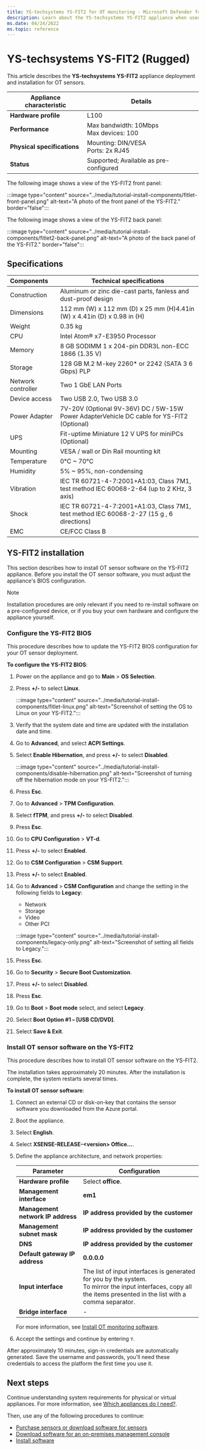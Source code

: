 ```yaml
---
title: YS-techsystems YS-FIT2 for OT monitoring - Microsoft Defender for IoT
description: Learn about the YS-techsystems YS-FIT2 appliance when used for OT monitoring with Microsoft Defender for IoT.
ms.date: 04/24/2022
ms.topic: reference
---
```


# YS-techsystems YS-FIT2 (Rugged)

This article describes the **YS-techsystems YS-FIT2** appliance deployment and installation for OT sensors.

| Appliance characteristic |Details |
|---------|---------|
|**Hardware profile** | L100|
|**Performance** |  Max bandwidth: 10Mbps<br>Max devices: 100|
|**Physical specifications** | Mounting: DIN/VESA<br>Ports: 2x RJ45|
|**Status** | Supported; Available as pre-configured |

The following image shows a view of the YS-FIT2 front panel:

:::image type="content" source="../media/tutorial-install-components/fitlet-front-panel.png" alt-text="A photo of the front panel of the YS-FIT2." border="false":::

The following image shows a view of the YS-FIT2 back panel:

:::image type="content" source="../media/tutorial-install-components/fitlet2-back-panel.png" alt-text="A photo of the back panel of the YS-FIT2." border="false":::

## Specifications

|Components|Technical specifications|
|:----|-----|
|Construction |Aluminum or zinc die-cast parts, fanless and dust-proof design
| Dimensions |112 mm (W) x 112 mm (D) x 25 mm (H)4.41in (W) x 4.41in (D) x 0.98 in (H)|
|Weight |0.35 kg |
| CPU |Intel Atom® x7-E3950 Processor |
| Memory |8 GB SODIMM 1 x 204-pin DDR3L non-ECC 1866 (1.35 V) |
| Storage |128 GB M.2 M-key 2260* or 2242 (SATA 3 6 Gbps) PLP|
|Network controller |Two 1 GbE LAN Ports |
| Device access |Two USB 2.0, Two USB 3.0 |
| Power Adapter |7V-20V (Optional 9V-36V) DC / 5W-15W Power AdapterVehicle DC cable for YS-FIT2 (Optional)|
|UPS|Fit-uptime Miniature 12 V UPS for miniPCs (Optional)|
|Mounting |VESA / wall or Din Rail mounting kit |
| Temperature |0°C ~ 70°C |
| Humidity |5% ~ 95%, non-condensing |
| Vibration  |IEC TR 60721-4-7:2001+A1:03, Class 7M1, test method IEC 60068-2-64 (up to 2 KHz, 3 axis)|
|Shock|IEC TR 60721-4-7:2001+A1:03, Class 7M1, test method IEC 60068-2-27 (15 g , 6 directions)|
|EMC |CE/FCC Class B|

## YS-FIT2 installation

This section describes how to install OT sensor software on the YS-FIT2 appliance. Before you install the OT sensor software, you must adjust the appliance's BIOS configuration.

> [!NOTE]
> Installation procedures are only relevant if you need to re-install software on a pre-configured device, or if you buy your own hardware and configure the appliance yourself.
>

### Configure the YS-FIT2 BIOS

This procedure describes how to update the YS-FIT2 BIOS configuration for your OT sensor deployment.

**To configure the YS-FIT2 BIOS**:

1. Power on the appliance and go to **Main** > **OS Selection**.

1. Press **+/-** to select **Linux**.

    :::image type="content" source="../media/tutorial-install-components/fitlet-linux.png" alt-text="Screenshot of setting the OS to Linux on your YS-FIT2.":::

1. Verify that the system date and time are updated with the installation date and time.

1. Go to **Advanced**, and select **ACPI Settings**.

1. Select **Enable Hibernation**, and press **+/-** to select **Disabled**.

    :::image type="content" source="../media/tutorial-install-components/disable-hibernation.png" alt-text="Screenshot of turning off the hibernation mode on your YS-FIT2.":::

1. Press **Esc**.

1. Go to **Advanced** > **TPM Configuration**.

1. Select **fTPM**, and press **+/-** to select **Disabled**.

1. Press **Esc**.

1. Go to **CPU Configuration** > **VT-d**.

1. Press **+/-** to select **Enabled**.

1. Go to **CSM Configuration** > **CSM Support**.

1. Press **+/-** to select **Enabled**.

1. Go to **Advanced** > **CSM Configuration** and change the setting in the following fields to **Legacy**:

    - Network
    - Storage
    - Video
    - Other PCI

    :::image type="content" source="../media/tutorial-install-components/legacy-only.png" alt-text="Screenshot of setting all fields to Legacy.":::

1. Press **Esc**.

1. Go to **Security** > **Secure Boot Customization**.

1. Press **+/-** to select **Disabled**.

1. Press **Esc**.

1. Go to **Boot** > **Boot mode** select, and select **Legacy**.

1. Select **Boot Option #1 – [USB CD/DVD]**.

1. Select **Save & Exit**.

### Install OT sensor software on the YS-FIT2

This procedure describes how to install OT sensor software on the YS-FIT2.

The installation takes approximately 20 minutes. After the installation is complete, the system restarts several times.

**To install OT sensor software**:

1. Connect an external CD or disk-on-key that contains the sensor software you downloaded from the Azure portal.

1. Boot the appliance.

1. Select **English**.

1. Select **XSENSE-RELEASE-\<version> Office...**.

1. Define the appliance architecture, and network properties:

    | Parameter | Configuration |
    | ----------| ------------- |
    | **Hardware profile** | Select **office**. |
    | **Management interface** | **em1** |
    | **Management network IP address** | **IP address provided by the customer** |
    | **Management subnet mask** | **IP address provided by the customer** |
    | **DNS** | **IP address provided by the customer** |
    | **Default gateway IP address** | **0.0.0.0** |
    | **Input interface** | The list of input interfaces is generated for you by the system. <br> To mirror the input interfaces, copy all the items presented in the list with a comma separator. |
    | **Bridge interface** | - |

    For more information, see [Install OT monitoring software](../how-to-install-software.md#install-ot-monitoring-software).

1. Accept the settings and continue by entering `Y`.

After approximately 10 minutes, sign-in credentials are automatically generated. Save the username and passwords, you'll need these credentials to access the platform the first time you use it.

## Next steps

Continue understanding system requirements for physical or virtual appliances. For more information, see [Which appliances do I need?](../ot-appliance-sizing.md).

Then, use any of the following procedures to continue:

- [Purchase sensors or download software for sensors](../onboard-sensors.md#purchase-sensors-or-download-software-for-sensors)
- [Download software for an on-premises management console](../how-to-manage-the-on-premises-management-console.md#download-software-for-the-on-premises-management-console)
- [Install software](../how-to-install-software.md)
